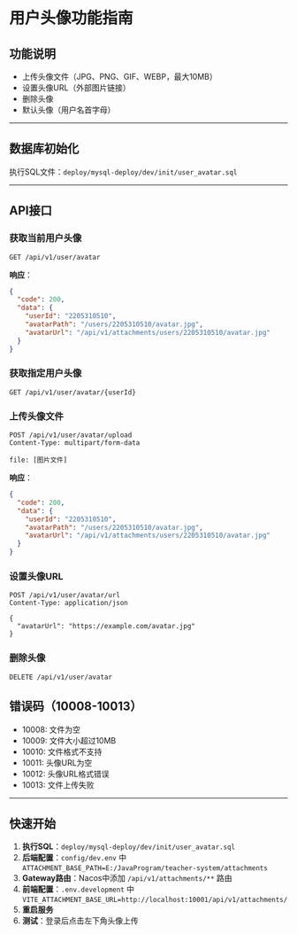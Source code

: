 # 用户头像功能指南

## 功能说明
- 上传头像文件（JPG、PNG、GIF、WEBP，最大10MB）
- 设置头像URL（外部图片链接）
- 删除头像
- 默认头像（用户名首字母）

---

## 数据库初始化

执行SQL文件：`deploy/mysql-deploy/dev/init/user_avatar.sql`

---

## API接口

### 获取当前用户头像
```
GET /api/v1/user/avatar
```

**响应**：
```json
{
  "code": 200,
  "data": {
    "userId": "2205310510",
    "avatarPath": "/users/2205310510/avatar.jpg",
    "avatarUrl": "/api/v1/attachments/users/2205310510/avatar.jpg"
  }
}
```

### 获取指定用户头像
```
GET /api/v1/user/avatar/{userId}
```

### 上传头像文件
```
POST /api/v1/user/avatar/upload
Content-Type: multipart/form-data

file: [图片文件]
```

**响应**：
```json
{
  "code": 200,
  "data": {
    "userId": "2205310510",
    "avatarPath": "/users/2205310510/avatar.jpg",
    "avatarUrl": "/api/v1/attachments/users/2205310510/avatar.jpg"
  }
}
```

### 设置头像URL
```
POST /api/v1/user/avatar/url
Content-Type: application/json

{
  "avatarUrl": "https://example.com/avatar.jpg"
}
```

### 删除头像
```
DELETE /api/v1/user/avatar
```

## 错误码（10008-10013）

- 10008: 文件为空
- 10009: 文件大小超过10MB
- 10010: 文件格式不支持
- 10011: 头像URL为空
- 10012: 头像URL格式错误
- 10013: 文件上传失败

---

## 快速开始

1. **执行SQL**：`deploy/mysql-deploy/dev/init/user_avatar.sql`
2. **后端配置**：`config/dev.env` 中 `ATTACHMENT_BASE_PATH=E:/JavaProgram/teacher-system/attachments`
3. **Gateway路由**：Nacos中添加 `/api/v1/attachments/**` 路由
4. **前端配置**：`.env.development` 中 `VITE_ATTACHMENT_BASE_URL=http://localhost:10001/api/v1/attachments/`
5. **重启服务**
6. **测试**：登录后点击左下角头像上传

